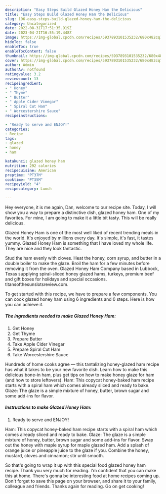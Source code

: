 ```yaml
---
description: "Easy Steps Build Glazed Honey Ham the Delicious"
title: "Easy Steps Build Glazed Honey Ham the Delicious"
slug: 196-easy-steps-build-glazed-honey-ham-the-delicious
category: Uncategorized
date: 2022-08-31T17:51:35.919Z
date: 2023-04-21T16:55:19.448Z
image: https://img-global.cpcdn.com/recipes/5937893101535232/680x482cq70/glazed-honey-ham-recipe-main-photo.jpg
hideToc: false
enableToc: true
enableTocContent: false
thumbnail: https://img-global.cpcdn.com/recipes/5937893101535232/680x482cq70/glazed-honey-ham-recipe-main-photo.jpg
cover: https://img-global.cpcdn.com/recipes/5937893101535232/680x482cq70/glazed-honey-ham-recipe-main-photo.jpg
author: Admin
authorAv: notfound
ratingvalue: 3.2
reviewcount: 13
recipeingredient:
- " Honey"
- " Thyme"
- " Butter"
- " Apple Cider Vinegar"
- " Spiral Cut Ham"
- " Worcestershire Sauce"
recipeinstructions:

- "Ready to serve and ENJOY!"
categories:
- Recipe
tags:
- glazed
- honey
- ham

katakunci: glazed honey ham 
nutrition: 292 calories
recipecuisine: American
preptime: "PT37M"
cooktime: "PT35M"
recipeyield: "4"
recipecategory: Lunch

---
```



Hey everyone, it is me again, Dan, welcome to our recipe site. Today, I will show you a way to prepare a distinctive dish, glazed honey ham. One of my favorites. For mine, I am going to make it a little bit tasty. This will be really delicious.

Glazed Honey Ham is one of the most well liked of recent trending meals in the world. It's enjoyed by millions every day. It's simple, it's fast, it tastes yummy. Glazed Honey Ham is something that I have loved my whole life. They are nice and they look fantastic.

Stud the ham evenly with cloves. Heat the honey, corn syrup, and butter in a double boiler to make the glaze. Broil the ham for a few minutes before removing it from the oven. Glazed Honey Ham Company based in Lubbock, Texas supplying spiral-sliced honey glazed hams, turkeys, premium beef and gift boxes for holidays and special occasions. titansofthesunslotsreview.com.


To get started with this recipe, we have to prepare a few components. You can cook glazed honey ham using 6 ingredients and 0 steps. Here is how you can achieve it.

<!--inarticleads1-->

##### The ingredients needed to make Glazed Honey Ham:

1. Get  Honey
1. Get  Thyme
1. Prepare  Butter
1. Take  Apple Cider Vinegar
1. Prepare  Spiral Cut Ham
1. Take  Worcestershire Sauce


Hundreds of home cooks agree — this tantalizing honey-glazed ham recipe has what it takes to be your new favorite dish. Learn how to make this delicious bone-in ham, plus get tips on how to make honey glaze for ham (and how to store leftovers). Ham: This copycat honey-baked ham recipe starts with a spiral ham which comes already sliced and ready to bake. Glaze: The glaze is a simple mixture of honey, butter, brown sugar and some add-ins for flavor. 

<!--inarticleads2-->

##### Instructions to make Glazed Honey Ham:


1. Ready to serve and ENJOY!

Ham: This copycat honey-baked ham recipe starts with a spiral ham which comes already sliced and ready to bake. Glaze: The glaze is a simple mixture of honey, butter, brown sugar and some add-ins for flavor. Swap out the honey with maple syrup for maple glazed ham. Add a splash of orange juice or pineapple juice to the glaze if you. Combine the honey, mustard, cloves and cinnamon; stir until smooth. 

So that's going to wrap it up with this special food glazed honey ham recipe. Thank you very much for reading. I'm confident that you can make this at home. There's gonna be interesting food at home recipes coming up. Don't forget to save this page on your browser, and share it to your family, colleague and friends. Thanks again for reading. Go on get cooking!
